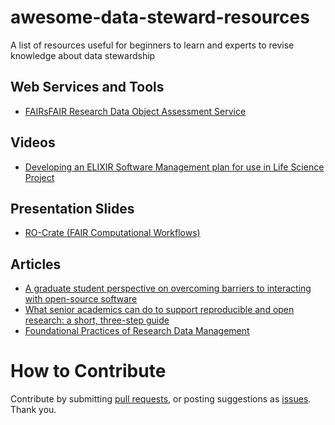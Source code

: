 # awesome-data-steward-resources
A list of resources useful for beginners to learn and experts to revise knowledge about data stewardship

## Web Services and Tools

- [FAIRsFAIR Research Data Object Assessment Service](https://github.com/pangaea-data-publisher/fuji)

## Videos

- [Developing an ELIXIR Software Management plan for use in Life Science Project](https://elixir-europe.org/events/webinar-software-management-plans)

## Presentation Slides

- [RO-Crate (FAIR Computational Workflows)](https://zenodo.org/record/4011999)

## Articles

- [A graduate student perspective on overcoming barriers to interacting with open-source software](https://www.facetsjournal.com/doi/10.1139/facets-2019-0020)
- [What senior academics can do to support reproducible and open research: a short, three-step guide](https://psyarxiv.com/jyfr7)
- [Foundational Practices of Research Data Management](https://riojournal.com/article/56508/)

# How to Contribute
Contribute by submitting [pull requests](https://github.com/Nazeeefa/awesome-data-steward-resources/pulls), or posting suggestions as [issues](https://github.com/Nazeeefa/awesome-data-steward-resources/issues). Thank you.
